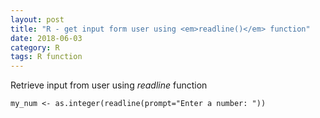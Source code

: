 ```yaml
---
layout: post
title: "R - get input form user using <em>readline()</em> function"
date: 2018-06-03
category: R
tags: R function
---
```


Retrieve input from user using <em>readline</em> function


```
my_num <- as.integer(readline(prompt="Enter a number: "))

```
